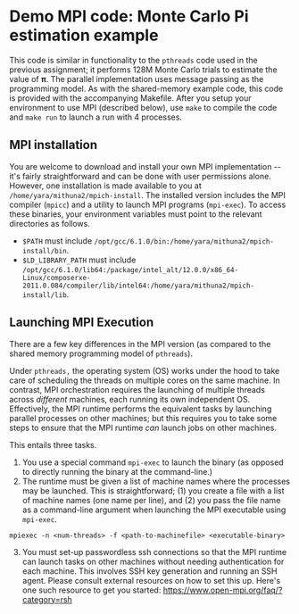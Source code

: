 # Demo MPI code: Monte Carlo Pi estimation example

This code is similar in functionality to the `pthreads` code used in the previous assignment; it performs 128M Monte Carlo trials to estimate the value of **&pi;**. The parallel implementation uses message passing as the programming model. As with the shared-memory example code, this code is provided with the accompanying Makefile. After you setup your environment to use MPI (described below), use `make` to compile the code and `make run` to launch a run with 4 processes. 

## MPI installation
You are welcome to download and install your own MPI implementation -- it's fairly straightforward and can be done with user permissions alone. However, one installation is made available to you at `/home/yara/mithuna2/mpich-install`. The installed version includes the MPI compiler (`mpicc`) and a utility to launch MPI programs (`mpi-exec`). To access these binaries, your environment variables must point to the relevant directories as follows.

* `$PATH` must include `/opt/gcc/6.1.0/bin:/home/yara/mithuna2/mpich-install/bin`.
* `$LD_LIBRARY_PATH` must include `/opt/gcc/6.1.0/lib64:/package/intel_alt/12.0.0/x86_64-Linux/composerxe-2011.0.084/compiler/lib/intel64:/home/yara/mithuna2/mpich-install/lib`.

## Launching MPI Execution
There are a few key differences in the MPI version (as compared to the shared memory programming model of `pthreads`). 

Under `pthreads,` the operating system (OS) works under the hood to take care of scheduling the threads on multiple cores on the same machine. In contrast, MPI orchestration requires the launching of multiple threads across _different_ machines, each running its own independent OS. Effectively, the MPI runtime performs the equivalent tasks by launching parallel processes on other machines; but this requires you to take some steps to ensure that the MPI runtime _can_ launch jobs on other machines. 

This entails three tasks.
1. You use a special command `mpi-exec` to launch the binary (as opposed to directly running the binary at the command-line.)
2. The runtime must be given a list of machine names where the processes may be launched. This is straightforward; (1) you create a file with a list of machine names (one name per line), and (2) you pass the file name as a command-line argument when launching the MPI executable using `mpi-exec`. 
```
mpiexec -n <num-threads> -f <path-to-machinefile> <executable-binary>
```
3. You must set-up passwordless ssh connections so that the MPI runtime can launch tasks on other machines without needing authentication for each machine. This involves SSH key generation and running an SSH agent. Please consult external resources on how to set this up. Here's one such resource to get you started: https://www.open-mpi.org/faq/?category=rsh 
